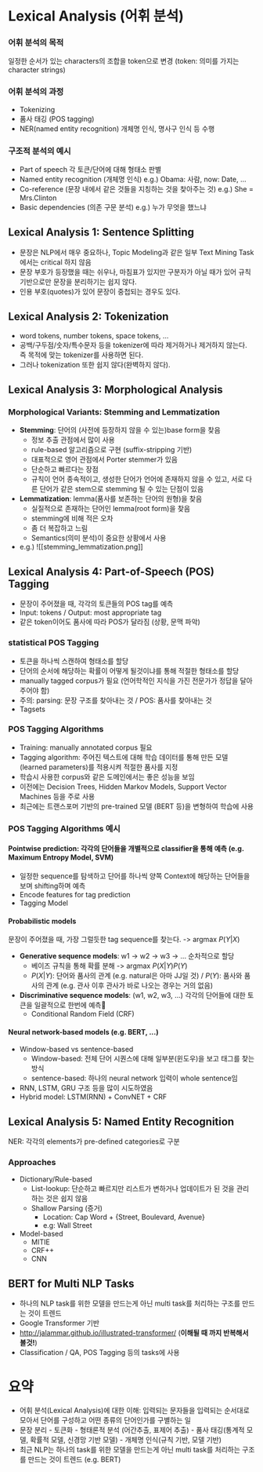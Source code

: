 # Lexical Analysis (어휘 분석)
### 어휘 분석의 목적
  일정한 순서가 있는 characters의 조합을 token으로 변경 (token: 의미를 가지는 character strings)
### 어휘 분석의 과정
- Tokenizing
- 품사 태깅 (POS tagging)
- NER(named entity recognition) 개체명 인식, 명사구 인식 등 수행
### 구조적 분석의 예시
- Part of speech
  각 토큰/단어에 대해 형태소 판별
- Named entity recognition (개체명 인식)
  e.g.) Obama: 사람, now: Date, ...
- Co-reference (문장 내에서 같은 것들을 지칭하는 것을 찾아주는 것)
  e.g.) She = Mrs.Clinton 
- Basic dependencies (의존 구문 분석)
  e.g.) 누가 무엇을 했느냐
## Lexical Analysis 1: Sentence Splitting
- 문장은 NLP에서 매우 중요하나, Topic Modeling과 같은 일부 Text Mining Task에서는  critical 하지 않음
- 문장 부호가 등장했을 때는 쉬우나, 마침표가 있지만 구분자가 아닐 때가 있어 규칙 기반으로만 문장을 분리하기는 쉽지 않다.
- 인용 부호(quotes)가 있어 문장이 중첩되는 경우도 있다.
## Lexical Analysis 2: Tokenization
- word tokens, number tokens, space tokens, ...
- 공백/구두점/숫자/특수문자 등을 tokenizer에 따라 제거하거나 제거하지 않는다. 즉 목적에 맞는 tokenizer를 사용하면 된다.
- 그러나 tokenization 또한 쉽지 않다(완벽하지 않다).
## Lexical Analysis 3: Morphological Analysis
### Morphological Variants: Stemming and Lemmatization
- **Stemming**: 단어의 (사전에 등장하지 않을 수 있는)base form을 찾음
	- 정보 추출 관점에서 많이 사용
	- rule-based 알고리즘으로 구현 (suffix-stripping 기반)
	- 대표적으로 영어 관점에서 Porter stemmer가 있음
	- 단순하고 빠르다는 장점
	- 규칙이 언어 종속적이고, 생성한 단어가 언어에 존재하지 않을 수 있고, 서로 다른 단어가 같은 stem으로 stemming 될 수 있는 단점이 있음
- **Lemmatization**: lemma(품사를 보존하는 단어의 원형)을 찾음
	- 실질적으로 존재하는 단어인 lemma(root form)을 찾음
	- stemming에 비해 적은 오차
	- 좀 더 복잡하고 느림
	- Semantics(의미 분석)이 중요한 상황에서 사용
- e.g.) 
  ![[stemming_lemmatization.png]]
## Lexical Analysis 4: Part-of-Speech (POS) Tagging
- 문장이 주어졌을 때, 각각의 토큰들의 POS tag를 예측
- Input: tokens / Output: most appropriate tag
- 같은 token이어도 품사에 따라 POS가 달라짐 (상황, 문맥 파악)
### statistical POS Tagging
- 토큰을 하나씩 스캔하여 형태소를 할당
- 단어의 순서에 해당하는 확률이 어떻게 될것이냐를 통해 적절한 형태소를 할당
- manually tagged corpus가 필요 (언어학적인 지식을 가진 전문가가 정답을 달아주어야 함)
- 주의: parsing: 문장 구조를 찾아내는 것 / POS: 품사를 찾아내는 것
- Tagsets
### POS Tagging Algorithms
- Training: manually annotated corpus 필요
- Tagging algorithm: 주어진 텍스트에 대해 학습 데이터를 통해 만든 모델(learned parameters)를 적용시켜 적절한 품사를 지정
- 학습시 사용한 corpus와 같은 도메인에서는 좋은 성능을 보임
- 이전에는 Decision Trees, Hidden Markov Models, Support Vector Machines 등을 주로 사용
- 최근에는 트랜스포머 기반의 pre-trained 모델 (BERT 등)을 변형하여 학습에 사용
### POS Tagging Algorithms 예시
#### Pointwise prediction: 각각의 단어들을 개별적으로 classifier을 통해 예측 (e.g. **Maximum Entropy Model**, SVM)
- 일정한 sequence를 탐색하고 단어를 하나씩 양쪽 Context에 해당하는 단어들을 보며 shifting하며 예측
- Encode features for tag prediction
- Tagging Model
#### Probabilistic models
문장이 주어졌을 때, 가장 그럴듯한 tag sequence를 찾는다. -> argmax $P(Y|X)$
- **Generative sequence models**: w1 -> w2 -> w3 -> ... 순차적으로 할당
	- 베이즈 규칙을 통해 확률 분해 -> argmax $P(X|Y)P(Y)$
	- $P(X|Y)$: 단어와 품사의 관계 (e.g. natural은 아마 JJ일 것) / $P(Y)$: 품사와 품사의 관계 (e.g. 관사 이후 관사가 바로 나오는 경우는 거의 없음)
- **Discriminative sequence models**: (w1, w2, w3, ...) 각각의 단어들에 대한 토큰을 일괄적으로 한번에 예측
	- Conditional Random Field (CRF)
####  Neural network-based models (e.g. BERT, ...)
- Window-based vs sentence-based
	- Window-based: 전체 단어 시퀀스에 대해 일부분(윈도우)을 보고 태그를 찾는 방식
	- sentence-based: 하나의 neural network 입력이 whole sentence임
- RNN, LSTM, GRU 구조 등을 많이 시도하였음
- Hybrid model: LSTM(RNN) + ConvNET + CRF

## Lexical Analysis 5: Named Entity Recognition
NER: 각각의 elements가 pre-defined categories로 구분
### Approaches 
- Dictionary/Rule-based
	- List-lookup: 단순하고 빠르지만 리스트가 변하거나 업데이트가 된 것을 관리하는 것은 쉽지 않음
	- Shallow Parsing (증거)
		- Location: Cap Word + {Street, Boulevard, Avenue}
		- e.g: Wall Street
- Model-based
	- MITIE
	- CRF++
	- CNN

## BERT for Multi NLP Tasks
- 하나의 NLP task를 위한 모델을 만드는게 아닌 multi task를 처리하는 구조를 만드는 것이 트렌드
- Google Transformer 기반
- http://jalammar.github.io/illustrated-transformer/ (**이해될 때 까지 반복해서 볼것!**)
- Classification / QA, POS Tagging 등의 tasks에 사용 

# 요약
- 어휘 분석(Lexical Analysis)에 대한 이해: 입력되는 문자들을 입력되는 순서대로 모아서 단어를 구성하고 어떤 종류의 단어인가를 구별하는 일  
- 문장 분리 - 토큰화 - 형태론적 분석 (어간추출, 표제어 추출) - 품사 태깅(통계적 모델, 확률적 모델, 신경망 기반 모델) - 개체명 인식(규칙 기반, 모델 기반)
- 최근 NLP는 하나의 task를 위한 모델을 만드는게 아닌 multi task를 처리하는 구조를 만드는 것이 트렌드 (e.g. BERT)